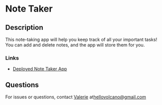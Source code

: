 # Note Taker

## Description
This note-taking app will help you keep track of all your important tasks! You can add and delete notes, and the app will store them for you.

### Links

- [Deployed Note Taker App](https://elegant-vin-06863.herokuapp.com/)


## Questions
For issues or questions, contact [Valerie](https://www.github.com/hellovolcano) at[hellovolcano@gmail.com](mailto:hellovolcano@gmail.com)
